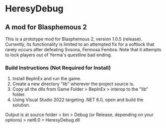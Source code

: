 # HeresyDebug
## A mod for Blasphemous 2

This is a prototype mod for Blasphemous 2, version 1.0.5 (release). Currently, its functionality is limited to an attempted fix for a softlock that rarely occurs after defeating Svsona, Fermosa Fembra. Note that it attempts to lock players out of Yerma's questline bad ending.

### Build Instructions (Not Required for Install)

1. Install BepInEx and run the game.
2. Create a new directory "lib" wherever the project source is.
3. Copy all the dlls from Game Folder > BepInEx > interop to the "lib" folder.
4. Using Visual Studio 2022 targeting .NET 6.0, open and build the solution.

Output is at source folder > bin > Debug (or Release, depending on your options) > net6.0 > HeresyDebug.dll
